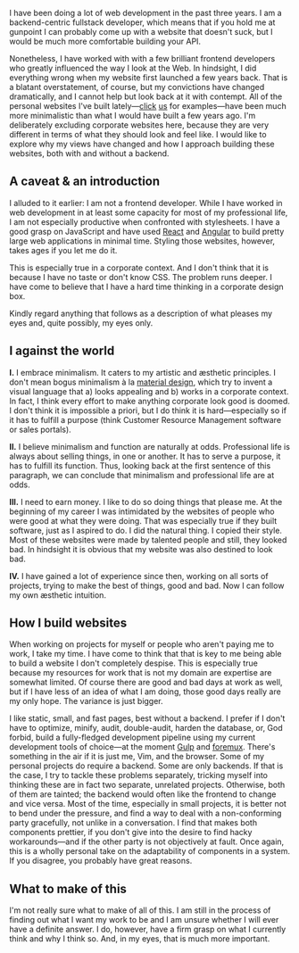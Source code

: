 I have been doing a lot of web development in the past three years.
I am a backend-centric fullstack developer, which means that if you
hold me at gunpoint I can probably come up with a website that doesn't
suck, but I would be much more comfortable building your API.

Nonetheless, I have worked with with a few brilliant frontend
developers who greatly influenced the way I look at the Web. In
hindsight, I did everything wrong when my website first launched a few
years back. That is a blatant overstatement, of course, but my convictions
have changed dramatically, and I cannot help but look back at it with contempt.
All of the personal websites I've built lately—[click](http://malongi.com)
[us](http://veitheller.de) for examples—have been much more minimalistic
than what I would have built a few years ago. I'm deliberately excluding corporate
websites here, because they are very different in terms of what they should look
and feel like. I would like to explore why my views have changed and how I
approach building these websites, both with and without a backend.

## A caveat & an introduction

I alluded to it earlier: I am not a frontend developer. While I have worked
in web development in at least some capacity for most of my professional life,
I am not especially productive when confronted with stylesheets. I have a good
grasp on JavaScript and have used [React](https://facebook.github.io/react/)
and [Angular](https://angular.io/) to build pretty large web applications in
minimal time. Styling those websites, however, takes ages if you let me do it.

This is especially true in a corporate context. And I don't think that it is
because I have no taste or don't know CSS. The problem runs deeper. I have come
to believe that I have a hard time thinking in a corporate design box.

Kindly regard anything that follows as a description of what pleases my eyes
and, quite possibly, my eyes only.

## I against the world

**I.** I embrace minimalism. It caters to my artistic and æsthetic principles. I
don't mean bogus minimalism à la [material design](https://material.io/guidelines/),
which try to invent a visual language that a) looks appealing and b) works in
a corporate context. In fact, I think every effort to make anything corporate
look good is doomed. I don't think it is impossible a priori, but I do think
it is hard—especially so if it has to fulfill a purpose (think Customer Resource
Management software or sales portals).

**II.** I believe minimalism and function are naturally at odds. Professional life
is always about selling things, in one or another. It has to serve a purpose,
it has to fulfill its function. Thus, looking back at the first sentence of this
paragraph, we can conclude that minimalism and professional life are at odds.

**III.** I need to earn money. I like to do so doing things that please me. At the
beginning of my career I was intimidated by the websites of people who were good
at what they were doing. That was especially true if they built software, just as
I aspired to do. I did the natural thing. I copied their style. Most of these
websites were made by talented people and still, they looked bad. In hindsight
it is obvious that my website was also destined to look bad.

**IV.** I have gained a lot of experience since then, working on all sorts of projects,
trying to make the best of things, good and bad. Now I can follow my own æsthetic
intuition.

## How I build websites

When working on projects for myself or people who aren't paying me to work, I take
my time. I have come to think that that is key to me being able to build a website
I don't completely despise. This is especially true because my resources for
work that is not my domain are expertise are somewhat limited. Of course there
are good and bad days at work as well, but if I have less of an idea of what I am
doing, those good days really are my only hope. The variance is just bigger.

I like static, small, and fast pages, best without a backend. I prefer if I don't have
to optimize, minify, audit, double-audit, harden the database, or, God forbid, build
a fully-fledged development pipeline using my current development tools of choice—at
the moment [Gulp](http://gulpjs.com/) and [foremux](http://github.com/mhannig/foremux).
There's something in the air if it is just me, Vim, and the browser. Some of
my personal projects do require a backend. Some are only backends. If that is the case,
I try to tackle these problems separately, tricking myself into thinking these
are in fact two separate, unrelated projects. Otherwise, both of them are tainted;
the backend would often like the frontend to change and vice versa. Most
of the time, especially in small projects, it is better not to bend under the pressure,
and find a way to deal with a non-conforming party gracefully, not unlike in
a conversation. I find that makes both components prettier, if you don't give into
the desire to find hacky workarounds—and if the other party is not objectively
at fault. Once again, this is a wholly personal take on the adaptability of components
in a system. If you disagree, you probably have great reasons.

## What to make of this

I'm not really sure what to make of all of this. I am still in the process of finding
out what I want my work to be and I am unsure whether I will ever have a definite answer.
I do, however, have a firm grasp on what I currently think and why I think so. And, in
my eyes, that is much more important.
